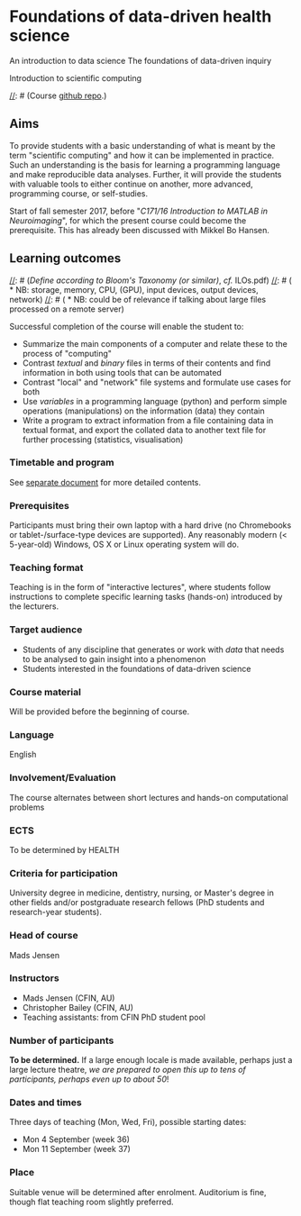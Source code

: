 # Foundations of data-driven health science

An introduction to data science
The foundations of data-driven inquiry

Introduction to scientific computing

[//]: # (Course [github repo](https://github.com/MadsJensen/intro_to_scientific_computing).)

## Aims ##

To provide students with a basic understanding of what is meant by the term "scientific computing" and how it can be implemented in practice. Such an understanding is the basis for learning a programming language and make reproducible data analyses. Further, it will provide the students with valuable tools to either continue on another, more advanced, programming course, or self-studies.

Start of fall semester 2017, before "_C171/16 Introduction to MATLAB in Neuroimaging_", for which the present course could become the prerequisite. This has already been discussed with Mikkel Bo Hansen.

## Learning outcomes

[//]: # (_Define according to Bloom's Taxonomy (or similar)_, _cf._ ILOs.pdf)
[//]: # (    * NB: storage, memory, CPU, (GPU), input devices, output devices, network)
[//]: # (    * NB: could be of relevance if talking about large files processed on a remote server)

Successful completion of the course will enable the student to:

* Summarize the main components of a computer and relate these to the process of "computing"
* Contrast _textual_ and _binary_ files in terms of their contents and find information in both using tools that can be automated
* Contrast "local" and "network" file systems and formulate use cases for both
* Use _variables_ in a programming language (python) and perform simple operations (manipulations) on the information (data) they contain
* Write a program to extract information from a file containing data in textual format, and export the collated data to another text file for further processing (statistics, visualisation)

[//]: # (     * MJ: visualization might be to advanced. CJB: agreed)

### Timetable and program

See [separate document](program.md) for more detailed contents.

### Prerequisites

Participants must bring their own laptop with a hard drive (no Chromebooks or tablet-/surface-type devices are supported). Any reasonably modern (< 5-year-old) Windows, OS X or Linux operating system will do.

### Teaching format

Teaching is in the form of "interactive lectures", where students follow 
instructions to complete specific learning tasks (hands-on) introduced by the lecturers. 

### Target audience

* Students of any discipline that generates or work with _data_ that needs to be analysed to gain insight into a phenomenon
* Students interested in the foundations of data-driven science

### Course material

Will be provided before the beginning of course.

### Language

English

### Involvement/Evaluation

The course alternates between short lectures and hands-on computational problems

### ECTS
To be determined by HEALTH

[//]: # (MJ: isn't this calculated based on the hours the course takes?)

### Criteria for participation

University degree in medicine, dentistry, nursing, or Master's degree in other fields and/or postgraduate research fellows (PhD students and research-year students).

### Head of course
Mads Jensen

### Instructors
* Mads Jensen (CFIN, AU)
* Christopher Bailey (CFIN, AU)
* Teaching assistants: from CFIN PhD student pool

### Number of participants
__To be determined.__ If a large enough locale is made available, perhaps just a large lecture theatre, _we are prepared to open this up to tens of participants, perhaps even up to about 50_!

[//]: # (We may live to regret this...)

### Dates and times

Three days of teaching (Mon, Wed, Fri), possible starting dates:
* Mon 4 September (week 36)
* Mon 11 September (week 37)

### Place
Suitable venue will be determined after enrolment. Auditorium is fine, though flat teaching room slightly preferred.
